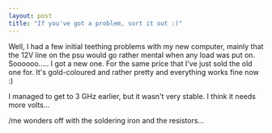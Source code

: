 ```yaml
---
layout: post
title: "If you've got a problem, sort it out :)"
---
```

Well, I had a few initial teething problems with my new computer, mainly that
the 12V line on the psu would go rather mental when any load was put on.
Soooooo..... I got a new one. For the same price that I've just sold the old
one for. It's gold-coloured and rather pretty and everything works fine now :)

I managed to get to 3 GHz earlier, but it wasn't very stable. I think it needs
more volts...

/me wonders off with the soldering iron and the resistors...

